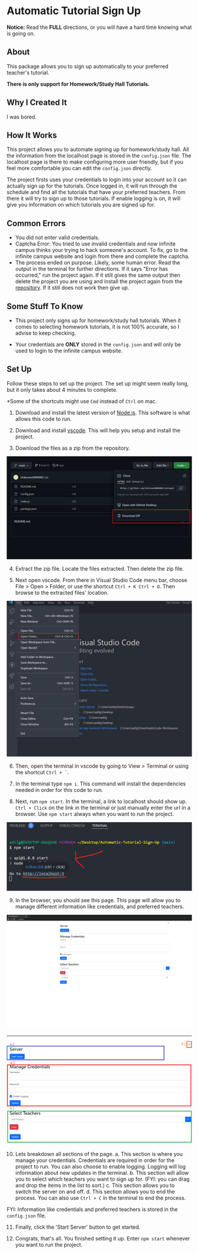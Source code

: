 # Automatic Tutorial Sign Up

**Notice:** Read the **FULL** directions, or you will have a hard time knowing what is going on.

## About

This package allows you to sign up automatically to your preferred teacher's tutorial.

**There is only support for Homework/Study Hall Tutorials.**

## Why I Created It

I was bored.

## How It Works

This project allows you to automate signing up for homework/study hall. All the information from the localhost page is stored in the `config.json` file. The localhost page is there to make configuring more user friendly, but if you feel more comfortable you can edit the `config.json` directly.

The project firsts uses your credentials to login into your account so it can actually sign up for the tutorials. Once logged in, it will run through the schedule and find all the tutorials that have your preferred teachers. From there it will try to sign up to those tutorials. If enable logging is on, it will give you information on which tutorials you are signed up for.

## Common Errors

- You did not enter valid credentials.
- Captcha Error: You tried to use invalid credentials and now infinite campus thinks your trying to hack someone's account. To fix, go to the infinite campus website and login from there and complete the captcha.
- The process ended on purpose. Likely, some human error. Read the output in the terminal for further directions. If it says "Error has occurred," run the project again. If it still gives the same output then delete the project you are using and install the project again from the [repository](https://github.com/Unknown0000002/Automatic-Tutorial-Sign-Up). If it still does not work then give up.

## Some Stuff To Know

- This project only signs up for homework/study hall tutorials. When it comes to selecting homework tutorials, it is not 100% accurate, so I advise to keep checking.

- Your credentials are **ONLY** stored in the `config.json` and will only be used to login to the infinite campus website.

## Set Up

Follow these steps to set up the project. The set up might seem really long, but it only takes about 4 minutes to complete.

\*Some of the shortcuts might use `Cmd` instead of `Ctrl` on mac.

1. Download and install the latest version of [Node.js]('https://nodejs.org'). This software is what allows this code to run.

2. Download and install [vscode]('https://code.visualstudio.com). This will help you setup and install the project.

3. Download the files as a zip from the repository.

![](assets/screenshot1.png)

4. Extract the zip file. Locate the files extracted. Then delete the zip file.

5. Next open vscode. From there in Visual Studio Code menu bar, choose File > Open > Folder, or use the shortcut `Ctrl + K Ctrl + O`. Then browse to the extracted files' location.

![](assets/screenshot2.png)

6. Then, open the terminal in vscode by going to View > Terminal or using the shortcut `` Ctrl + ` ``.

7. In the terminal type `npm i`. This command will install the dependencies needed in order for this code to run.

8. Next, run `npm start`. In the terminal, a link to localhost should show up. `Ctrl + Click` on the link in the terminal or just manually enter the url in a browser. Use `npm start` always when you want to run the project.

![](assets/screenshot3.png)

9. In the browser, you should see this page. This page will allow you to manage different information like credentials, and preferred teachers.

![](assets/screenshot4.png)

---

![](assets/screenshot5.png)

10. Lets breakdown all sections of the page.
    a. This section is where you manage your credentials. Credentials are required in order for the project to run. You can also choose to enable logging. Logging will log information about new updates in the terminal.
    b. This section will allow you to select which teachers you want to sign up for. (FYI: you can drag and drop the items in the list to sort.)
    c. This section allows you to switch the server on and off.
    d. This section allows you to end the process. You can also use `Ctrl + C` in the terminal to end the process.

FYI: Information like credentials and preferred teachers is stored in the `config.json` file.

11. Finally, click the 'Start Server' button to get started.

12. Congrats, that's all. You finished setting it up. Enter `npm start` whenever you want to run the project.
